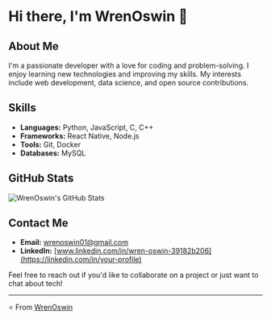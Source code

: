 # Hi there, I'm WrenOswin 👋

## About Me
I'm a passionate developer with a love for coding and problem-solving. I enjoy learning new technologies and improving my skills. My interests include web development, data science, and open source contributions.

## Skills
- **Languages:** Python, JavaScript, C, C++
- **Frameworks:** React Native, Node.js
- **Tools:** Git, Docker
- **Databases:** MySQL
  
## GitHub Stats
![WrenOswin's GitHub Stats](https://github-readme-stats.vercel.app/api?username=WrenOswin&show_icons=true&count_private=true&theme=radical)

## Contact Me
- **Email:** [wrenoswin01@gmail.com](mailto:your-email@example.com)
- **LinkedIn:** [www.linkedin.com/in/wren-oswin-39182b206](https://linkedin.com/in/your-profile)

Feel free to reach out if you'd like to collaborate on a project or just want to chat about tech!

---

⭐️ From [WrenOswin](https://github.com/WrenOswin)

